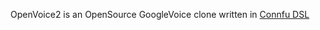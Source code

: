 OpenVoice2 is an OpenSource GoogleVoice clone written in [Connfu DSL](https://github.com/o2Labs/play "play")